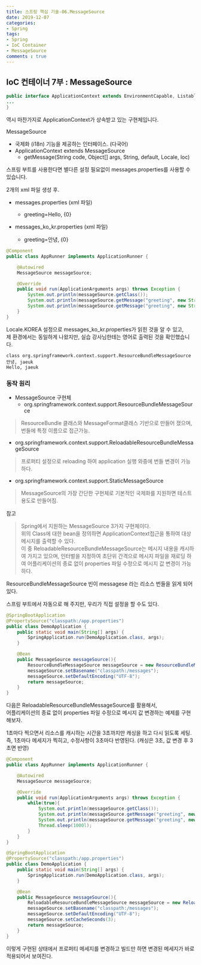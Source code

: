 ```yaml
---
title: 스프링 핵심 기술-06.MessageSource
date: 2019-12-07
categories:
- Spring
tags:
- Spring 
- IoC Container
- MessageSource
comments : true
---
```


## IoC 컨테이너 7부 : MessageSource

``` java 
public interface ApplicationContext extends EnvironmentCapable, ListableBeanFactory, HierarchicalBeanFactory, MessageSource, ApplicationEventPublisher, ResourcePatternResolver {
...
}
```
역시 마찬가지로 ApplicationContext가 상속받고 있는 구현체입니다.     


MessageSource 
- 국제화 (i18n) 기능을 제공하는 인터페이스. (다국어)
- ApplicationContext extends MessageSource    
  - getMessage(String code, Object[] args, String, default, Locale, loc)

스프링 부트를 사용한다면 별다른 설정 필요없이 messages.properties를 사용할 수 있습니다.      


2개의 xml 파일 생성 후.    
- messages.properties (xml 파일)
  - greeting=Hello, {0}

- messages_ko_kr.properties (xml 파일)
  - greeting=안녕, {0}


``` java 
@Component
public class AppRunner implements ApplicationRunner {

    @Autowired
    MessageSource messageSource;

    @Override
    public void run(ApplicationArguments args) throws Exception {
        System.out.println(messageSource.getClass());
        System.out.println(messageSource.getMessage("greeting", new String[]{"jaeuk"}, Locale.KOREA));
        System.out.println(messageSource.getMessage("greeting", new String[]{"jaeuk"}, Locale.getDefault()));
    }
}
```  
Locale.KOREA 설정으로 messages_ko_kr.properties가 읽힌 것을 알 수 있고,             
 제 환경에서는 동일하게 나왔지만, 실습 강사님한테는 영어로 출력된 것을 확인했습니다.                               
``` 
class org.springframework.context.support.ResourceBundleMessageSource
안녕, jaeuk
Hello, jaeuk
``` 

### 동작 원리

- MessageSource 구현체
  - org.springframework.context.support.ResourceBundleMessageSource
>ResourceBundle 클래스와 MessageFormat클래스 기반으로 만들어 졌으며, 번들에 특정 이름으로 접근가능.

  - org.springframework.context.support.ReloadableResourceBundleMessageSource
><property name="cacheSeconds" value="5"/> 프로퍼티 설정으로 reloading 하여 application 실행 와중에 번들 변경이 가능하다.

  - org.springframework.context.support.StaticMessageSource
  >MessageSource의 가장 간단한 구현체로 기본적인 국제화를 지원하면 테스트 용도로 만들어짐.


참고
>Spring에서 지원하는 MessageSource 3가지 구현체이다.          
위의 Class에 대한 bean을 정의하면 ApplicationContext접근을 통하여 대상 메시지를 출력할 수 있다.       
이 중 ReloadableResourceBundleMessageSource는 메시지 내용을 캐시하여 가지고 있으며, 인터벌을 지정하여 초단위 간격으로 메시지 파일을 재로딩 하여 어플리케이션의 종료 없이 properties 파일 수정으로 메시지 값 변경이 가능하다.


ResourceBundleMessageSource 빈이 messagese 라는 리소스 번들을 읽게 되어 있다.   

스프링 부트에서 자동으로 해 주지만, 우리가 직접 설정을 할 수도 있다.
``` java 
@SpringBootApplication
@PropertySource("classpath:/app.properties")
public class DemoApplication {
    public static void main(String[] args) {
        SpringApplication.run(DemoApplication.class, args);
    }

    @Bean
    public MessageSource messageSource(){
        ResourceBundleMessageSource messageSource = new ResourceBundleMessageSource();
        messageSource.setBasename("classpath:/messages");
        messageSource.setDefaultEncoding("UTF-8");
        return messageSource;
    }
}

```



다음은 ReloadableResourceBundleMessageSource를 활용해서,            
어플리케이션의 종료 없이 properties 파일 수정으로 메시지 값 변경하는 예제를 구현해보자.            

1초마다 찍으면서 리소스를 캐시하는 시간을 3초까지만 캐싱을 하고 다시 읽도록 세팅.              
즉, 1초마다 메세지가 찍히고, 수정사항이 3초마다 반영된다. (캐싱은 3초, 값 변경 후 3초면 반영)         


``` java 
@Component
public class AppRunner implements ApplicationRunner {

    @Autowired
    MessageSource messageSource;

    @Override
    public void run(ApplicationArguments args) throws Exception {
        while(true){
            System.out.println(messageSource.getClass());
            System.out.println(messageSource.getMessage("greeting", new String[]{"jaeuk"}, Locale.KOREA));
            System.out.println(messageSource.getMessage("greeting", new String[]{"jaeuk"}, Locale.getDefault()));
            Thread.sleep(1000l);
        }
    }
}
``` 
``` java 
@SpringBootApplication
@PropertySource("classpath:/app.properties")
public class DemoApplication {
    public static void main(String[] args) {
        SpringApplication.run(DemoApplication.class, args);
    }

    @Bean
    public MessageSource messageSource(){
        ReloadableResourceBundleMessageSource messageSource = new ReloadableResourceBundleMessageSource();
        messageSource.setBasename("classpath:/messages");
        messageSource.setDefaultEncoding("UTF-8");
        messageSource.setCacheSeconds(3);
        return messageSource;
    }
}
```


이렇게 구현된 상태에서 프로퍼티 메세지를 변경하고 빌드만 하면 변경된 메세지가 바로 적용되어서 보여진다.             




